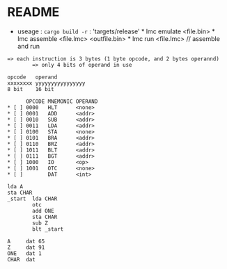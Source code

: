 # README
* useage : `cargo build -r` : 'targets/release' 
        * lmc emulate <file.bin>
        * lmc assemble <file.lmc> <outfile.bin>
        * lmc run <file.lmc> // assemble and run

```
=> each instruction is 3 bytes (1 byte opcode, and 2 bytes operannd)
        => only 4 bits of operand in use

opcode   operand
xxxxxxxx yyyyyyyyyyyyyyyy
8 bit    16 bit

      OPCODE MNEMONIC OPERAND
* [ ] 0000   HLT      <none>
* [ ] 0001   ADD      <addr>
* [ ] 0010   SUB      <addr>
* [ ] 0011   LDA      <addr>
* [ ] 0100   STA      <none>
* [ ] 0101   BRA      <addr>
* [ ] 0110   BRZ      <addr>
* [ ] 1011   BLT      <addr>
* [ ] 0111   BGT      <addr>
* [ ] 1000   IO       <op>
* [ ] 1001   OTC      <none>
* [ ]        DAT      <int>

lda A
sta CHAR
_start  lda CHAR
        otc
        add ONE
        sta CHAR
        sub Z
        blt _start
        
A     dat 65
Z     dat 91
ONE   dat 1
CHAR  dat
```
